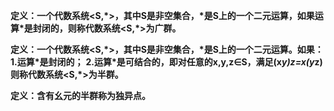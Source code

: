 **定义：一个代数系统<S,\*>，其中S是非空集合，\*是S上的一个二元运算，如果运算\*是封闭的，则称代数系统<S,\*>为广群。**

**定义：一个代数系统<S,\*>，其中S是非空集合，\*是S上的一个二元运算。如果：**
**1.运算\*是封闭的；**
**2.运算\*是可结合的，即对任意的x,y,z∈S，满足(x*y)*z=x*(y*z)**
**则称代数系统<S,\*>为半群。**

**定义：含有幺元的半群称为独异点。**

